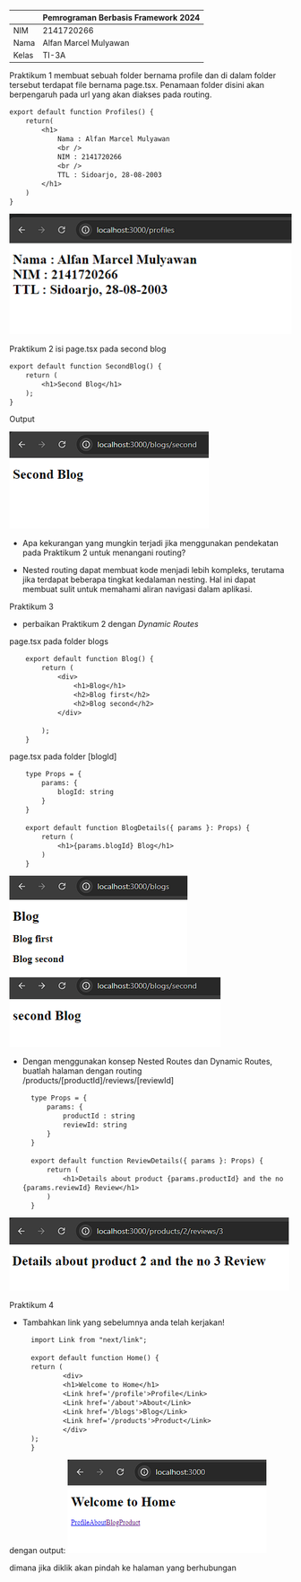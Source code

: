 |  | Pemrograman Berbasis Framework 2024 |
| ----------- | --------- |
| NIM | 2141720266 |
| Nama | Alfan Marcel Mulyawan |
| Kelas | TI-3A |

Praktikum 1
membuat sebuah folder bernama profile dan di dalam folder tersebut terdapat file bernama page.tsx. Penamaan folder disini akan berpengaruh pada url yang akan diakses pada routing.

    export default function Profiles() {
        return(
            <h1>
                Nama : Alfan Marcel Mulyawan
                <br />
                NIM : 2141720266
                <br />
                TTL : Sidoarjo, 28-08-2003
            </h1>
        )
    }
![round](assets/01.png)

Praktikum 2
isi page.tsx pada second blog

    export default function SecondBlog() {
        return (
            <h1>Second Blog</h1>
        );
    } 
Output

![round](assets/02.png)
 - Apa kekurangan yang mungkin terjadi jika menggunakan pendekatan pada Praktikum 2 untuk menangani routing?

* Nested routing dapat membuat kode menjadi lebih kompleks, terutama jika terdapat beberapa tingkat kedalaman nesting. Hal ini dapat membuat sulit untuk memahami aliran navigasi dalam aplikasi.

Praktikum 3

- perbaikan Praktikum 2 dengan <i>Dynamic Routes</i>

page.tsx pada folder blogs

        export default function Blog() {
            return (
                <div>
                    <h1>Blog</h1>
                    <h2>Blog first</h2>
                    <h2>Blog second</h2>
                </div>
                
            );
        }

page.tsx pada folder [blogId]

        type Props = {
            params: {
                blogId: string
            }
        }
        
        export default function BlogDetails({ params }: Props) {
            return (
                <h1>{params.blogId} Blog</h1>
            )
        }
![round](assets/03.png)
![round](assets/04.png)

- Dengan menggunakan konsep Nested Routes dan Dynamic Routes, buatlah halaman dengan routing /products/[productId]/reviews/[reviewId]

        type Props = {
            params: {
                productId : string
                reviewId: string
            }
        }
        
        export default function ReviewDetails({ params }: Props) {
            return (
                <h1>Details about product {params.productId} and the no {params.reviewId} Review</h1>
            )
        }

![round](assets/05.png)

Praktikum 4

- Tambahkan link yang sebelumnya anda telah kerjakan!

        import Link from "next/link";

        export default function Home() {
        return (
                <div>
                <h1>Welcome to Home</h1>
                <Link href='/profile'>Profile</Link>
                <Link href='/about'>About</Link>
                <Link href='/blogs'>Blog</Link>
                <Link href='/products'>Product</Link>
                </div>
        );
        }
dengan output:
![round](assets/06.png)

dimana jika diklik akan pindah ke halaman yang berhubungan
